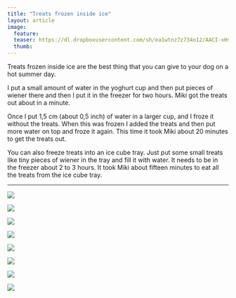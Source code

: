 ```yaml
---
title: "Treats frozen inside ice"
layout: article
image:
  feature:
  teaser: https://dl.dropboxusercontent.com/sh/ea1wtnz7z734o12/AACI-xHsAUN2_cQP1aWXK4Ava/aktivointi/jaan-sisalla-olevat-namit/DSC36569-245px.jpg
  thumb:
---
```


Treats frozen inside ice are the best thing that you can give to your dog on a hot summer day.

I put a small amount of water in the yoghurt cup and then put pieces of wiener there and then I put it in the freezer for two hours. Miki got the treats out about in a minute.

Once I put 1,5 cm (about 0,5 inch) of water in a larger cup, and I froze it without the treats. When this was frozen I added the treats and then put more water on top and froze it again. This time it took Miki about 20 minutes to get the treats out.

You can also freeze treats into an ice cube tray. Just put some small treats like tiny pieces of wiener in the tray and fill it with water. It needs to be in the freezer about 2 to 3 hours. It took Miki about fifteen minutes to eat all the treats from the ice cube tray.

---

[![](https://dl.dropboxusercontent.com/sh/ea1wtnz7z734o12/AAAUWOoRIZdtmlSrPlwFQ64Xa/aktivointi/jaan-sisalla-olevat-namit/DSC29716_2-800px.jpg)](https://dl.dropboxusercontent.com/sh/ea1wtnz7z734o12/AABpodCG6SDwoQFoi4Ey38Hua/aktivointi/jaan-sisalla-olevat-namit/DSC29716_2.jpg)

[![](https://dl.dropboxusercontent.com/sh/ea1wtnz7z734o12/AADuCn7DKLx_r-NfYRCVONQwa/aktivointi/jaan-sisalla-olevat-namit/DSC36534-800px.jpg)](https://dl.dropboxusercontent.com/sh/ea1wtnz7z734o12/AAChcENl8q6YYPyR7qJUauTua/aktivointi/jaan-sisalla-olevat-namit/DSC36534.jpg)

[![](https://dl.dropboxusercontent.com/sh/ea1wtnz7z734o12/AADk3C2gadk5kl9nd3Hxsq-Ha/aktivointi/jaan-sisalla-olevat-namit/DSC36564-800px.jpg)](https://dl.dropboxusercontent.com/sh/ea1wtnz7z734o12/AADu2rcpA54MI2K0PRk4-thoa/aktivointi/jaan-sisalla-olevat-namit/DSC36564.jpg)

[![](https://dl.dropboxusercontent.com/sh/ea1wtnz7z734o12/AAABeyF4QK4sBFazD6ZIHexQa/aktivointi/jaan-sisalla-olevat-namit/DSC36624-800px.jpg)](https://dl.dropboxusercontent.com/sh/ea1wtnz7z734o12/AAAlREXS67XiyISwqO5gxK9ba/aktivointi/jaan-sisalla-olevat-namit/DSC36624.jpg)

[![](https://dl.dropboxusercontent.com/sh/ea1wtnz7z734o12/AAANxgfT_9SqdyRFVEBzBnEOa/aktivointi/jaan-sisalla-olevat-namit/DSC36520-800px.jpg)](https://dl.dropboxusercontent.com/sh/ea1wtnz7z734o12/AABdFHsL_D39CSqFNooEvoita/aktivointi/jaan-sisalla-olevat-namit/DSC36520.jpg)

[![](https://dl.dropboxusercontent.com/sh/ea1wtnz7z734o12/AACSPI58FsqwKrhpBlMM4GWfa/aktivointi/jaan-sisalla-olevat-namit/DSC43352-800px.jpg)](https://dl.dropboxusercontent.com/sh/ea1wtnz7z734o12/AACLNR-IbnVo-JDY7ZSWV_cPa/aktivointi/jaan-sisalla-olevat-namit/DSC43352.jpg)

[![](hhttps://dl.dropboxusercontent.com/sh/ea1wtnz7z734o12/AADty7M4wxYhRI9SRbA2cArea/aktivointi/jaan-sisalla-olevat-namit/DSC43440-800px.jpg)](https://dl.dropboxusercontent.com/sh/ea1wtnz7z734o12/AACdxaoTFv2V3TAjRgPbnCp1a/aktivointi/jaan-sisalla-olevat-namit/DSC43440.jpg)

[![](https://dl.dropboxusercontent.com/sh/ea1wtnz7z734o12/AAAmxd89Yud8AoPnVVGiCWsea/aktivointi/jaan-sisalla-olevat-namit/DSC42930-800px.jpg)](https://dl.dropboxusercontent.com/sh/ea1wtnz7z734o12/AAB13CAd1pL4GxRGnpHTETJKa/aktivointi/jaan-sisalla-olevat-namit/DSC42930.jpg)
